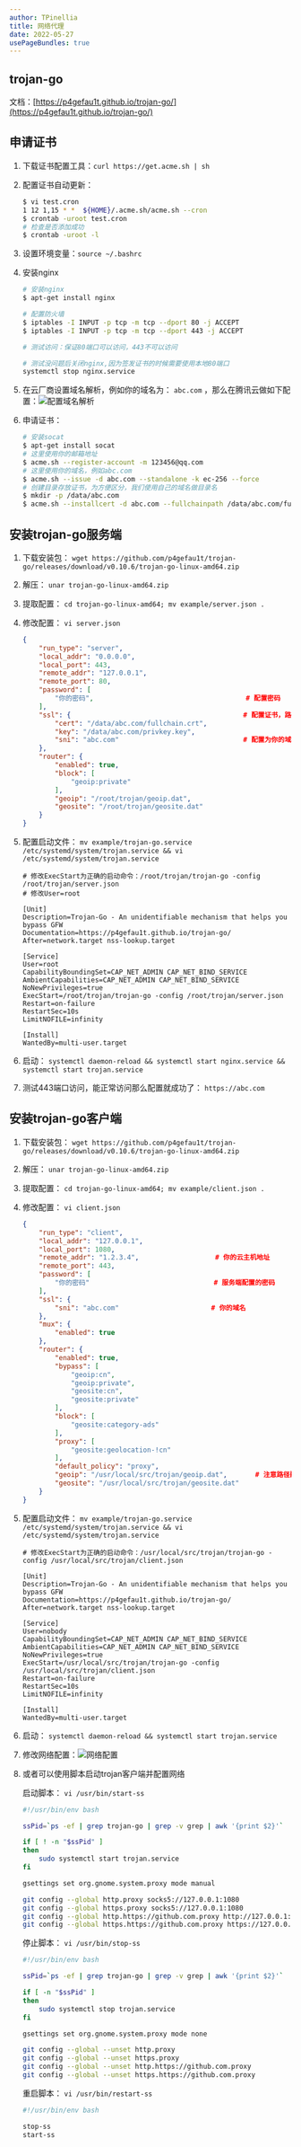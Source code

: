 ```yaml
---
author: TPinellia
title: 网络代理
date: 2022-05-27
usePageBundles: true
---
```


## trojan-go

文档：[https://p4gefau1t.github.io/trojan-go/](https://p4gefau1t.github.io/trojan-go/)

## 申请证书

1. 下载证书配置工具：`curl https://get.acme.sh | sh`
2. 配置证书自动更新：

    ```bash
    $ vi test.cron
    1 12 1,15 * *  ${HOME}/.acme.sh/acme.sh --cron
    $ crontab -uroot test.cron
    # 检查是否添加成功
    $ crontab -uroot -l
    ```

3. 设置环境变量：`source ~/.bashrc`
4. 安装nginx

    ```bash
    # 安装nginx
    $ apt-get install nginx

    # 配置防火墙
    $ iptables -I INPUT -p tcp -m tcp --dport 80 -j ACCEPT
    $ iptables -I INPUT -p tcp -m tcp --dport 443 -j ACCEPT
    
    # 测试访问：保证80端口可以访问，443不可以访问

    # 测试没问题后关闭nginx,因为签发证书的时候需要使用本地80端口
    systemctl stop nginx.service
    ```

5. 在云厂商设置域名解析，例如你的域名为： `abc.com` ，那么在腾讯云做如下配置：![配置域名解析](images/2022-05-27_16-32.png)
6. 申请证书：

    ```bash
    # 安装socat
    $ apt-get install socat
    # 这里使用你的邮箱地址
    $ acme.sh --register-account -m 123456@qq.com
    # 这里使用你的域名，例如abc.com
    $ acme.sh --issue -d abc.com --standalone -k ec-256 --force
    # 创建目录存放证书，为方便区分，我们使用自己的域名做目录名
    $ mkdir -p /data/abc.com
    $ acme.sh --installcert -d abc.com --fullchainpath /data/abc.com/fullchain.crt --keypath /data/abc.com/privkey.key --ecc --force
    ```

## 安装trojan-go服务端

1. 下载安装包： `wget https://github.com/p4gefau1t/trojan-go/releases/download/v0.10.6/trojan-go-linux-amd64.zip`
2. 解压： `unar trojan-go-linux-amd64.zip`
3. 提取配置： `cd trojan-go-linux-amd64; mv example/server.json .`
4. 修改配置： `vi server.json`

    ```json
    {
        "run_type": "server",
        "local_addr": "0.0.0.0",
        "local_port": 443,
        "remote_addr": "127.0.0.1",
        "remote_port": 80,
        "password": [
            "你的密码",                                      # 配置密码
        ],
        "ssl": {                                           # 配置证书，路径为上面保存证书的路径
            "cert": "/data/abc.com/fullchain.crt",        
            "key": "/data/abc.com/privkey.key",
            "sni": "abc.com"                               # 配置为你的域名
        },
        "router": {
            "enabled": true,
            "block": [
                "geoip:private"
            ],
            "geoip": "/root/trojan/geoip.dat",
            "geosite": "/root/trojan/geosite.dat"
        }
    }
    ```

5. 配置启动文件： `mv example/trojan-go.service /etc/systemd/system/trojan.service && vi /etc/systemd/system/trojan.service`

    ```text
    # 修改ExecStart为正确的启动命令：/root/trojan/trojan-go -config /root/trojan/server.json
    # 修改User=root

    [Unit]
    Description=Trojan-Go - An unidentifiable mechanism that helps you bypass GFW
    Documentation=https://p4gefau1t.github.io/trojan-go/
    After=network.target nss-lookup.target

    [Service]
    User=root
    CapabilityBoundingSet=CAP_NET_ADMIN CAP_NET_BIND_SERVICE
    AmbientCapabilities=CAP_NET_ADMIN CAP_NET_BIND_SERVICE
    NoNewPrivileges=true
    ExecStart=/root/trojan/trojan-go -config /root/trojan/server.json
    Restart=on-failure
    RestartSec=10s
    LimitNOFILE=infinity

    [Install]
    WantedBy=multi-user.target
    ```

6. 启动： `systemctl daemon-reload && systemctl start nginx.service && systemctl start trojan.service`
7. 测试443端口访问，能正常访问那么配置就成功了： `https://abc.com`

## 安装trojan-go客户端

1. 下载安装包： `wget https://github.com/p4gefau1t/trojan-go/releases/download/v0.10.6/trojan-go-linux-amd64.zip`
2. 解压： `unar trojan-go-linux-amd64.zip`
3. 提取配置： `cd trojan-go-linux-amd64; mv example/client.json .`
4. 修改配置： `vi client.json`

    ```json
    {
        "run_type": "client",
        "local_addr": "127.0.0.1",
        "local_port": 1080,
        "remote_addr": "1.2.3.4",                   # 你的云主机地址
        "remote_port": 443,
        "password": [
            "你的密码"                               # 服务端配置的密码
        ],
        "ssl": {
            "sni": "abc.com"                       # 你的域名
        },
        "mux": {
            "enabled": true
        },
        "router": {
            "enabled": true,
            "bypass": [
                "geoip:cn",
                "geoip:private",
                "geosite:cn",
                "geosite:private"
            ],
            "block": [
                "geosite:category-ads"
            ],
            "proxy": [
                "geosite:geolocation-!cn"
            ],
            "default_policy": "proxy",
            "geoip": "/usr/local/src/trojan/geoip.dat",       # 注意路径配置
            "geosite": "/usr/local/src/trojan/geosite.dat"
        }
    }
    ```

5. 配置启动文件： `mv example/trojan-go.service /etc/systemd/system/trojan.service && vi /etc/systemd/system/trojan.service`

    ```text
    # 修改ExecStart为正确的启动命令：/usr/local/src/trojan/trojan-go -config /usr/local/src/trojan/client.json

    [Unit]
    Description=Trojan-Go - An unidentifiable mechanism that helps you bypass GFW
    Documentation=https://p4gefau1t.github.io/trojan-go/
    After=network.target nss-lookup.target

    [Service]
    User=nobody
    CapabilityBoundingSet=CAP_NET_ADMIN CAP_NET_BIND_SERVICE
    AmbientCapabilities=CAP_NET_ADMIN CAP_NET_BIND_SERVICE
    NoNewPrivileges=true
    ExecStart=/usr/local/src/trojan/trojan-go -config /usr/local/src/trojan/client.json
    Restart=on-failure
    RestartSec=10s
    LimitNOFILE=infinity

    [Install]
    WantedBy=multi-user.target
    ```

6. 启动： `systemctl daemon-reload && systemctl start trojan.service`
7. 修改网络配置：![网络配置](./images/2022-05-29_16-16.png)
8. 或者可以使用脚本启动trojan客户端并配置网络

   启动脚本： `vi /usr/bin/start-ss`

    ```bash
    #!/usr/bin/env bash

    ssPid=`ps -ef | grep trojan-go | grep -v grep | awk '{print $2}'`

    if [ ! -n "$ssPid" ]
    then
        sudo systemctl start trojan.service
    fi

    gsettings set org.gnome.system.proxy mode manual

    git config --global http.proxy socks5://127.0.0.1:1080
    git config --global https.proxy socks5://127.0.0.1:1080
    git config --global http.https://github.com.proxy http://127.0.0.1:1080
    git config --global https.https://github.com.proxy https://127.0.0.1:1080
    ```

   停止脚本： `vi /usr/bin/stop-ss`

    ```bash
    #!/usr/bin/env bash

    ssPid=`ps -ef | grep trojan-go | grep -v grep | awk '{print $2}'`

    if [ -n "$ssPid" ]
    then
        sudo systemctl stop trojan.service
    fi

    gsettings set org.gnome.system.proxy mode none

    git config --global --unset http.proxy
    git config --global --unset https.proxy
    git config --global --unset http.https://github.com.proxy
    git config --global --unset https.https://github.com.proxy
    ```

   重启脚本： `vi /usr/bin/restart-ss`

    ```bash
    #!/usr/bin/env bash

    stop-ss
    start-ss
    ```
